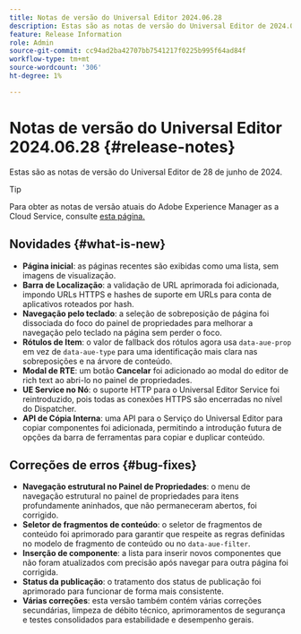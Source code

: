 ```yaml
---
title: Notas de versão do Universal Editor 2024.06.28
description: Estas são as notas de versão do Universal Editor de 2024.06.28.
feature: Release Information
role: Admin
source-git-commit: cc94ad2ba42707bb7541217f0225b995f64ad84f
workflow-type: tm+mt
source-wordcount: '306'
ht-degree: 1%

---
```



# Notas de versão do Universal Editor 2024.06.28 {#release-notes}

Estas são as notas de versão do Universal Editor de 28 de junho de 2024.

>[!TIP]
>
>Para obter as notas de versão atuais do Adobe Experience Manager as a Cloud Service, consulte [esta página.](/help/release-notes/release-notes-cloud/release-notes-current.md)

## Novidades {#what-is-new}

* **Página inicial**: as páginas recentes são exibidas como uma lista, sem imagens de visualização.
* **Barra de Localização**: a validação de URL aprimorada foi adicionada, impondo URLs HTTPS e hashes de suporte em URLs para conta de aplicativos roteados por hash.
* **Navegação pelo teclado**: a seleção de sobreposição de página foi dissociada do foco do painel de propriedades para melhorar a navegação pelo teclado na página sem perder o foco.
* **Rótulos de Item**: o valor de fallback dos rótulos agora usa `data-aue-prop` em vez de `data-aue-type` para uma identificação mais clara nas sobreposições e na árvore de conteúdo.
* **Modal de RTE**: um botão **Cancelar** foi adicionado ao modal do editor de rich text ao abri-lo no painel de propriedades.
* **UE Service no Nó**: o suporte HTTP para o Universal Editor Service foi reintroduzido, pois todas as conexões HTTPS são encerradas no nível do Dispatcher.
* **API de Cópia Interna**: uma API para o Serviço do Universal Editor para copiar componentes foi adicionada, permitindo a introdução futura de opções da barra de ferramentas para copiar e duplicar conteúdo.

## Correções de erros {#bug-fixes}

* **Navegação estrutural no Painel de Propriedades**: o menu de navegação estrutural no painel de propriedades para itens profundamente aninhados, que não permaneceram abertos, foi corrigido.
* **Seletor de fragmentos de conteúdo**: o seletor de fragmentos de conteúdo foi aprimorado para garantir que respeite as regras definidas no modelo de fragmento de conteúdo ou no `data-aue-filter`.
* **Inserção de componente**: a lista para inserir novos componentes que não foram atualizados com precisão após navegar para outra página foi corrigida.
* **Status da publicação**: o tratamento dos status de publicação foi aprimorado para funcionar de forma mais consistente.
* **Várias correções**: esta versão também contém várias correções secundárias, limpeza de débito técnico, aprimoramentos de segurança e testes consolidados para estabilidade e desempenho gerais.
